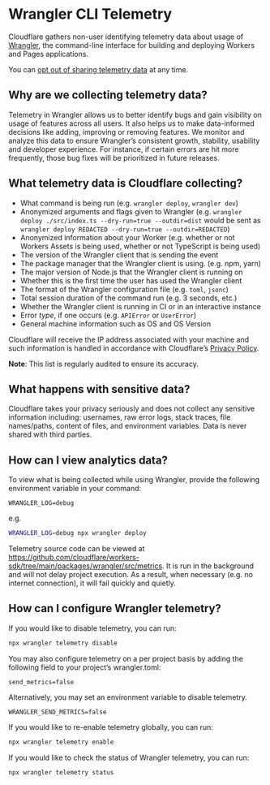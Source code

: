 # Wrangler CLI Telemetry

Cloudflare gathers non-user identifying telemetry data about usage of [Wrangler](https://www.npmjs.com/package/wrangler), the command-line interface for building and deploying Workers and Pages applications.

You can [opt out of sharing telemetry data](#how-can-i-configure-wrangler-telemetry) at any time.

## Why are we collecting telemetry data?

Telemetry in Wrangler allows us to better identify bugs and gain visibility on usage of features across all users. It also helps us to make data-informed decisions like adding, improving or removing features. We monitor and analyze this data to ensure Wrangler’s consistent growth, stability, usability and developer experience. For instance, if certain errors are hit more frequently, those bug fixes will be prioritized in future releases.

## What telemetry data is Cloudflare collecting?

- What command is being run (e.g. `wrangler deploy`, `wrangler dev`)
- Anonymized arguments and flags given to Wrangler (e.g. `wrangler deploy ./src/index.ts --dry-run=true --outdir=dist` would be sent as `wrangler deploy REDACTED --dry-run=true --outdir=REDACTED`)
- Anonymized information about your Worker (e.g. whether or not Workers Assets is being used, whether or not TypeScript is being used)
- The version of the Wrangler client that is sending the event
- The package manager that the Wrangler client is using. (e.g. npm, yarn)
- The major version of Node.js that the Wrangler client is running on
- Whether this is the first time the user has used the Wrangler client
- The format of the Wrangler configuration file (e.g. `toml`, `jsonc`)
- Total session duration of the command run (e.g. 3 seconds, etc.)
- Whether the Wrangler client is running in CI or in an interactive instance
- Error _type_, if one occurs (e.g. `APIError` or `UserError`)
- General machine information such as OS and OS Version

Cloudflare will receive the IP address associated with your machine and such information is handled in accordance with Cloudflare’s [Privacy Policy](https://www.cloudflare.com/privacypolicy/).

**Note**: This list is regularly audited to ensure its accuracy.

## What happens with sensitive data?

Cloudflare takes your privacy seriously and does not collect any sensitive information including: usernames, raw error logs, stack traces, file names/paths, content of files, and environment variables. Data is never shared with third parties.

## How can I view analytics data?

To view what is being collected while using Wrangler, provide the following environment variable in your command:

`WRANGLER_LOG=debug`

e.g.

```sh
WRANGLER_LOG=debug npx wrangler deploy
```

Telemetry source code can be viewed at https://github.com/cloudflare/workers-sdk/tree/main/packages/wrangler/src/metrics. It is run in the background and will not delay project execution. As a result, when necessary (e.g. no internet connection), it will fail quickly and quietly.

## How can I configure Wrangler telemetry?

If you would like to disable telemetry, you can run:

```sh
npx wrangler telemetry disable
```

You may also configure telemetry on a per project basis by adding the following field to your project’s wrangler.toml:

`send_metrics=false`

Alternatively, you may set an environment variable to disable telemetry.

`WRANGLER_SEND_METRICS=false`

If you would like to re-enable telemetry globally, you can run:

```sh
npx wrangler telemetry enable
```

If you would like to check the status of Wrangler telemetry, you can run:

```sh
npx wrangler telemetry status
```
